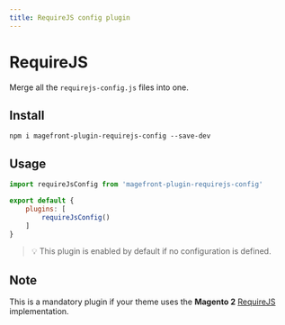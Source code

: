 ```yaml
---
title: RequireJS config plugin
---
```


# RequireJS

Merge all the `requirejs-config.js` files into one.

## Install

```shell
npm i magefront-plugin-requirejs-config --save-dev
```

## Usage

```js
import requireJsConfig from 'magefront-plugin-requirejs-config'

export default {
    plugins: [
        requireJsConfig()
    ]
}
```

> 💡 This plugin is enabled by default if no configuration is defined.

## Note

This is a mandatory plugin if your theme uses the **Magento 2** [RequireJS](https://developer.adobe.com/commerce/frontend-core/javascript/requirejs/) implementation.
